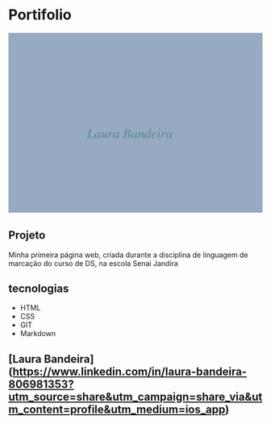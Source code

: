 # Portifolio

![](./preview.png)
## Projeto 
Minha primeira página web, criada 
durante a disciplina de linguagem de marcação do curso de DS, na escola Senai Jandira 

## tecnologias 
* HTML
* CSS
* GIT
* Markdown

## [Laura Bandeira] (https://www.linkedin.com/in/laura-bandeira-806981353?utm_source=share&utm_campaign=share_via&utm_content=profile&utm_medium=ios_app)